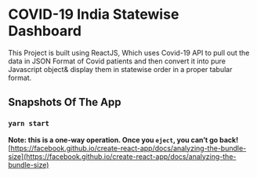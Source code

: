 # COVID-19 India Statewise Dashboard

This Project is built using ReactJS, Which uses Covid-19 API to pull out the data in JSON Format of Covid patients and then convert it into pure Javascript object& display them in statewise order in a proper tabular format.

## Snapshots Of The App


### `yarn start`



**Note: this is a one-way operation. Once you `eject`, you can’t go back!**
[https://facebook.github.io/create-react-app/docs/analyzing-the-bundle-size](https://facebook.github.io/create-react-app/docs/analyzing-the-bundle-size)

